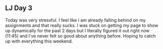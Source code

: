 ## LJ Day 3

Today was very stressful. I feel like I am already falling behind on my assignments and that really sucks. I was stuck on getting my page to show up dynamically for the past 2 days but I literally figured it out right now (11:45) and I've never felt so good about anything before. Hoping to catch up with everything this weekend.
